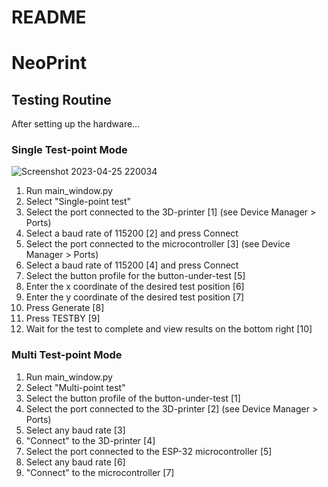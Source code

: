 
# README

# NeoPrint

## Testing Routine 

After setting up the hardware...

### Single Test-point Mode 

![Screenshot 2023-04-25 220034](https://user-images.githubusercontent.com/71236899/234475631-8e87a7fc-d609-49de-a77c-fccd606e1edc.png)

1. Run main_window.py
2. Select "Single-point test"
3. Select the port connected to the 3D-printer [1] (see Device Manager > Ports)
4. Select a baud rate of 115200 [2] and press Connect
5. Select the port connected to the microcontroller [3] (see Device Manager > Ports)
6. Select a baud rate of 115200 [4]  and press Connect 
7. Select the button profile for the button-under-test [5]
8. Enter the x coordinate of the desired test position [6]
9. Enter the y coordinate of the desired test position [7]
10. Press Generate [8] 
11. Press TESTBY [9]
12. Wait for the test to complete and view results on the bottom right [10]


### Multi Test-point Mode 
1. Run main_window.py
2. Select "Multi-point test"
3. Select the button profile of the button-under-test [1]
4. Select the port connected to the 3D-printer [2] (see Device Manager > Ports)
5. Select any baud rate [3] 
6. "Connect" to the 3D-printer [4] 
7. Select the port connected to the ESP-32 microcontroller [5]
8. Select any baud rate [6]
9. "Connect" to the microcontroller [7]
